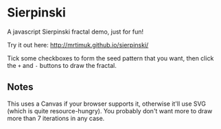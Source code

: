 # Sierpinski
A javascript Sierpinski fractal demo, just for fun!

Try it out here: http://mrtimuk.github.io/sierpinski/

Tick some checkboxes to form the seed pattern that you want, then click the `+` and `-` buttons to draw the fractal.

## Notes
This uses a Canvas if your browser supports it, otherwise it'll use SVG (which is quite resource-hungry). You probably don't want more to draw more than 7 iterations in any case.
